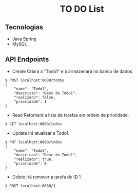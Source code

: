 <h1 align="center">
  TO DO List
</h1>

## Tecnologias
- Java Spring
- MySQL

## API Endpoints
- Create
Criará a "Todo1" e à armazenará no banco de dados.
```
$ POST localhost:8080/todos
{
	"name": "Todo1",
	"descricao": "Desc da Todo1",
	"realizado": false,
	"prioridade": 1
}
```
- Read
Retornará a lista de tarefas em ordem de prioridade.
```
$ GET localhost:8080/todos
```
- Update
Irá atualizar a Todo1.
```
$ PUT localhost:8080/todos
{
	"name": "Todo1",
	"descricao": "Desc da Todo1",
	"realizado": true,
	"prioridade": 0
}
```
- Delete
Irá remover a tarefa de ID 1.
```
$ POST localhost:8080/1
```
